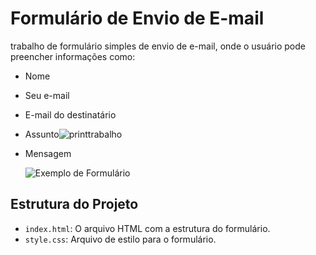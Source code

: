 # Formulário de Envio de E-mail

trabalho de formulário simples de envio de e-mail, onde o usuário pode preencher informações como:

- Nome
- Seu e-mail
- E-mail do destinatário
- Assunto![printtrabalho](https://github.com/user-attachments/assets/0483fc2f-129a-4d03-a364-2338aa4d4e5b)

- Mensagem

  ![Exemplo de Formulário]()

## Estrutura do Projeto

- `index.html`: O arquivo HTML com a estrutura do formulário.
- `style.css`: Arquivo de estilo para o formulário.
